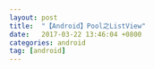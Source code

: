 ```yaml
---
layout: post
title:  "【Android】Pool之ListView"
date:   2017-03-22 13:46:04 +0800
categories: android
tag: [android]
---
```


